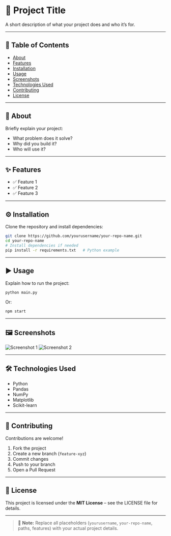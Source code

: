 # 🚀 Project Title

A short description of what your project does and who it’s for.

---

## 📂 Table of Contents
- [About](#about)
- [Features](#features)
- [Installation](#installation)
- [Usage](#usage)
- [Screenshots](#screenshots)
- [Technologies Used](#technologies-used)
- [Contributing](#contributing)
- [License](#license)

---

## 📖 About
Briefly explain your project:
- What problem does it solve?
- Why did you build it?
- Who will use it?

---

## ✨ Features
- ✅ Feature 1
- ✅ Feature 2
- ✅ Feature 3

---

## ⚙️ Installation
Clone the repository and install dependencies:
```bash
git clone https://github.com/yourusername/your-repo-name.git
cd your-repo-name
# Install dependencies if needed
pip install -r requirements.txt   # Python example
```

---

## ▶️ Usage
Explain how to run the project:
```bash
python main.py
```
Or:
```bash
npm start
```

---

## 🖼 Screenshots
![Screenshot 1](path/to/image1.png)
![Screenshot 2](path/to/image2.png)

---

## 🛠 Technologies Used
- Python
- Pandas
- NumPy
- Matplotlib
- Scikit-learn

---

## 🤝 Contributing
Contributions are welcome!  
1. Fork the project
2. Create a new branch (`feature-xyz`)
3. Commit changes
4. Push to your branch
5. Open a Pull Request

---

## 📜 License
This project is licensed under the **MIT License** – see the LICENSE file for details.

---

> 📌 **Note:** Replace all placeholders (`yourusername`, `your-repo-name`, paths, features) with your actual project details.
